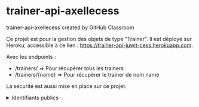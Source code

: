 # trainer-api-axellecess
trainer-api-axellecess created by GitHub Classroom

Ce projet est pour la gestion des objets de type "Trainer".
Il est déployé sur Heroku, accessible à ce lien : https://trainer-api-juwit-cess.herokuapp.com.

Avec les endpoints :
- /trainers/ => Pour récupérer tous les trainers
- /trainers/{name} => Pour récupérer le trainer de nom name

La sécurité est aussi mise en place sur ce projet.
<details>
  <summary>Identifiants publics</summary>
  
  ```javascript
  userName = user
  password = 4fca73f0-c17d-4039-9b85-a00197e2322a 
  ```
  
</details>
